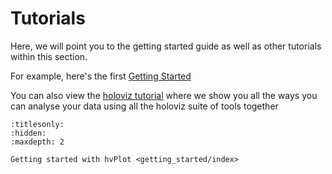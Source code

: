 # Tutorials

Here, we will point you to the getting started guide as well as other tutorials within this section.

For example, here's the first [Getting Started](getting_started/index.ipynb)

You can also view the [holoviz tutorial](https://holoviz.org/tutorial/index.html) where we show you all the ways you can analyse your data using all the holoviz suite of tools together

```{toctree}
:titlesonly:
:hidden:
:maxdepth: 2

Getting started with hvPlot <getting_started/index>
```
